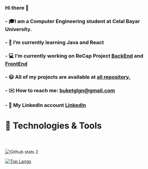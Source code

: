 ### Hi there 👋

###  - 🎓I am a Computer Engineering student at Celal Bayar University.
###  - 🌟  I’m currently learning Java and React
###  - 💻 I’m currently working on ReCap Project [BackEnd](https://github.com/buketglgn/ReCapProject) and [FrontEnd](https://github.com/buketglgn/recap-FrontEnd)
###  - 😃 All of my projects are available at [all repository.](https://github.com/buketglgn?tab=repositories)
###  - ✉️ How to reach me: buketglgn@gmail.com
###  - 🔗 My LinkedIn account [LinkedIn](https://www.linkedin.com/in/buket-g%C3%BClg%C3%BCn-3086aa1ba/)


 # 🔨 Technologies & Tools
 <svg xmlns="http://www.w3.org/2000/svg" xmlns:xlink="http://www.w3.org/1999/xlink" width="92" height="28" role="img" aria-label="SPRING">SPRING

![Github stats 2](https://github-readme-stats.vercel.app/api?username=buketglgn&show_icons=true&theme=radical)

[![Top Langs](https://github-readme-stats.vercel.app/api/top-langs/?username=buketglgn&langs_count=8)](https://github.com/buketglgn/github-readme-stats)



